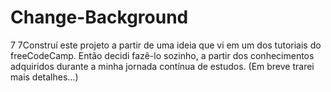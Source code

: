 # Change-Background
7
7Construí este projeto a partir de uma ideia que vi em um dos tutoriais do freeCodeCamp.
Então decidi fazê-lo sozinho, a partir dos conhecimentos adquiridos durante a minha jornada contínua de estudos.
(Em breve trarei mais detalhes...)
